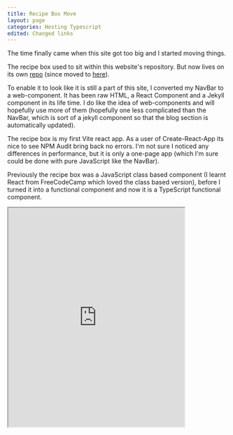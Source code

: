 ```yaml
---
title: Recipe Box Move
layout: page
categories: Hosting Typescript
edited: Changed links
---
```


The time finally came when this site got too big and I started moving things.

The recipe box used to sit within this website's repository. But now lives on its own [repo](https://github.com/SL477/RecipeBox) (since moved to [here](https://github.com/SL477/Link477-React)).

To enable it to look like it is still a part of this site, I converted my NavBar to a web-component. It has been raw HTML, a React Component and a Jekyll component in its life time. I do like the idea of web-components and will hopefully use more of them (hopefully one less complicated than the NavBar, which is sort of a jekyll component so that the blog section is automatically updated).

The recipe box is my first Vite react app. As a user of Create-React-App its nice to see NPM Audit bring back no errors. I'm not sure I noticed any differences in performance, but it is only a one-page app (which I'm sure could be done with pure JavaScript like the NavBar).

Previously the recipe box was a JavaScript class based component (I learnt React from FreeCodeCamp which loved the class based version), before I turned it into a functional component and now it is a TypeScript functional component.

<iframe src="https://link477.com/Link477-React/#/recipeBox/" title="Recipe Box" width="80%" height="500px">
